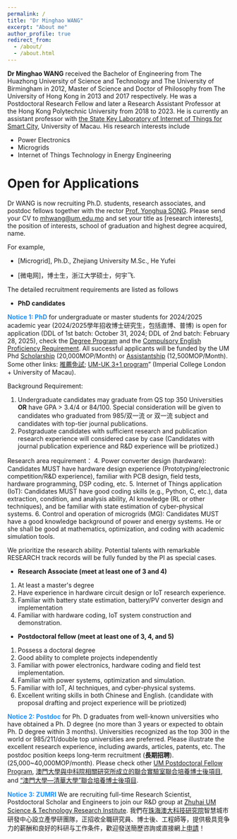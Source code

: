 ```yaml
---
permalink: /
title: "Dr Minghao WANG"
excerpt: "About me"
author_profile: true
redirect_from: 
  - /about/
  - /about.html
---
```


**Dr Minghao WANG** received the Bachelor of Engineering from The Huazhong University of Science and Technology and The University of Birmingham in 2012, Master of Science and Doctor of Philosophy from The University of Hong Kong in 2013 and 2017 respectively. He was a Postdoctoral Research Fellow and later a Research Assistant Professor at the Hong Kong Polytechnic University from 2018 to 2023. He is currently an assistant professor with [the State Key Laboratory of Internet of Things for Smart City](https://skliotsc.um.edu.mo/research/smart-energy/), University of Macau. His research interests include 

- Power Electronics
- Microgrids
- Internet of Things Technology in Energy Engineering

# Open for Applications

Dr WANG is now recruiting Ph.D. students, research associates, and postdoc fellows together with the rector [Prof. Yonghua SONG](https://rto.um.edu.mo/biography/). Please send your CV to [mhwang@um.edu.mo](mailto:mhwang@um.edu.mo) and set your title as [research interests], the position of interests, school of graduation and highest degree acquired, name. 

For example, 

- [Microgrid], Ph.D., Zhejiang University M.Sc., He Yufei 

- [微电网]，博士生，浙江大学硕士，何宇飞. 

The detailed recruitment requirements are listed as follows

- **PhD candidates**

**<font color='DodgerBlue'>Notice 1: PhD</font>** for undergraduate or master students for 2024/2025 academic year (2024/2025學年招收博士研究生，包括直博、普博) is open for application (DDL of 1st batch: October 31, 2024; DDL of 2nd batch: February 28, 2025), check the [Degree Program](https://grs.um.edu.mo/index.php/prospective-students/doctoral-degrees-programmes/) and the [Compulsory English Proficiency Requirement](https://grs.um.edu.mo/index.php/prospective-students/doctoral-degrees-programmes/#:~:text=An%20IELTS*%20overall%20score%20of,each%20academic%20unit%20for%20details.). All successful applicants will be funded by the UM Phd [Scholarship](https://grs.um.edu.mo/index.php/prospective-students/phd-funding/um-macao-phd-scholarship/) (20,000MOP/Month) or [Assistantship](https://grs.um.edu.mo/index.php/prospective-students/phd-funding/phd-assistantship/) (12,500MOP/Month). Some other links: [推薦免試](https://grs.um.edu.mo/index.php/prospective-student/recommended-direct-admission/?lang=zh-hant); [UM-UK 3+1 program](https://www.um.edu.mo/news-centre/news-and-events/news-and-press-releases/detail/48008/)” (Imperial College London + University of Macau).

Background Requirement:
1. Undergraduate candidates may graduate from QS top 350 Universities **OR** have GPA > 3.4/4 or 84/100. Special consideration will be given to candidates who graduated from 985/双一流 or 双一流 subject and candidates with top-tier journal publications.
2. Postgraduate candidates with sufficient research and publication research experience will considered case by case (Candidates with journal publication experience and R&D experience will be priotized.)

Research area requirement：
4. Power converter design (hardware): Candidates MUST have hardware design experience (Prototyping/electronic competition/R&D experience), familiar with PCB design, field tests, hardware programming, DSP coding, etc.
5. Internet of Things application (IoT): Candidates MUST have good coding skills (e.g., Python, C, etc.), data extraction, condition, and analysis ability, AI knowledge (RL or other techniques), and be familiar with state estimation of cyber-physical systems.
6. Control and operation of microgrids (MG): Candidates MUST have a good knowledge background of power and energy systems. He or she shall be good at mathematics, optimization, and coding with academic simulation tools.

We prioritize the research ability. Potential talents with remarkable RESEARCH track records will be fully funded by the PI as special cases.


- **Research Associate (meet at least one of 3 and 4)**

1. At least a master's degree
2. Have experience in hardware circuit design or IoT research experience.
3. Familiar with battery state estimation, battery/PV converter design and implementation 
4. Familiar with hardware coding, IoT system construction and demonstration.

- **Postdoctoral fellow (meet at least one of 3, 4, and 5)**

1. Possess a doctoral degree
2. Good ability to complete projects independently
3. Familiar with power electronics, hardware coding and field test implementation.
4. Familiar with power systems, optimization and simulation.
5. Familiar with IoT, AI techniques, and cyber-physical systems.
6. Excellent writing skills in both Chinese and English. (candidate with proposal drafting and project experience will be priotized)

**<font color='DodgerBlue'>Notice 2: Postdoc</font>** for Ph. D graduates from well-known universities who have obtained a Ph. D degree (no more than 3 years or expected to obtain Ph. D degree within 3 months). Universities recognized as the top 300 in the world or 985/211/double top universities are preferred. Please illustrate the excellent research experience, including awards, articles, patents, etc. The postdoc position keeps long-term recruitment (**長期招聘**). (25,000~40,000MOP/month). Please check other [UM Postdoctoral Fellow Program](https://rskto.um.edu.mo/umtp/#02), [澳門大學與中科院相關研究所成立的聯合實驗室聯合培養博士後項目](https://rskto.um.edu.mo/umtp/#05), and [“澳門大學―清華大學”聯合培養博士後項目](https://rskto.um.edu.mo/umtp/#04).

**<font color='DodgerBlue'>Notice 3: ZUMRI</font>** We are recruiting full-time Research Scientist, Postdoctoral Scholar and Engineers to join our R&D group at [Zhuhai UM Science & Technology Research Institute](http://www.zumri.cn/). 我們在[珠海澳大科技研究院](http://www.zumri.cn/)智慧城市研發中心設立產學研團隊，正招收全職研究員、博士後、工程師等，提供极具竞争力的薪酬和良好的科研与工作条件，歡迎發送簡歷咨詢或直接網上[申請](http://www.zumri.cn/recruitData/12_13_32.html)！


<br>



